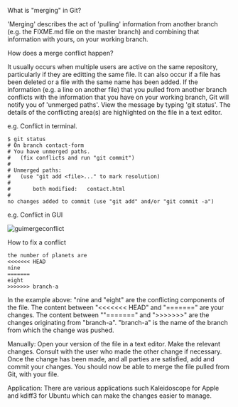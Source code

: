 What is "merging" in Git?

'Merging' describes the act of 'pulling' information from another branch (e.g. the FIXME.md file on the master branch) and combining that information with yours, on your working branch.

How does a merge conflict happen?

It usually occurs when multiple users are active on the same repository, particularly if they are editting the same file. It can also occur if a file has been deleted or a file with the same name has been added.
If the information (e.g. a line on another file) that you pulled from another branch conflicts with the information that you have on your working branch, Git will notify you of 'unmerged paths'. View the message by typing 'git status'.
The details of the conflicting area(s) are highlighted on the file in a text editor.

e.g. Conflict in terminal.

``` shell
$ git status
# On branch contact-form
# You have unmerged paths.
#   (fix conflicts and run "git commit")
#
# Unmerged paths:
#   (use "git add <file>..." to mark resolution)
#
#       both modified:   contact.html
#
no changes added to commit (use "git add" and/or "git commit -a")
```


e.g. Conflict in GUI

![guimergeconflict](https://cloud.githubusercontent.com/assets/11330267/9879741/97398c72-5bc0-11e5-90f8-f7bd9c9f6777.png)

How to fix a conflict

```shell
the number of planets are
<<<<<<< HEAD
nine
=======
eight
>>>>>>> branch-a
```
In the example above:
"nine and "eight" are the conflicting components of the file.
The content between "<<<<<<< HEAD" and "=======" are your changes.
The content between ""=======" and ">>>>>>>" are the changes originating from "branch-a".
"branch-a" is the name of the branch from which the change was pushed.



Manually: Open your version of the file in a text editor. Make the relevant changes. Consult with the user who made the other change if necessary. Once the change has been made, and all parties are satisfied, add and commit your changes. You should now be able to merge the file pulled from Git, with your file.

Application: There are various applications such Kaleidoscope for Apple and kdiff3 for Ubuntu which can make the changes easier to manage. 
